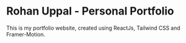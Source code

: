 
# Rohan Uppal - Personal Portfolio
This is my portfolio website, created using ReactJs, Tailwind CSS and Framer-Motion.
